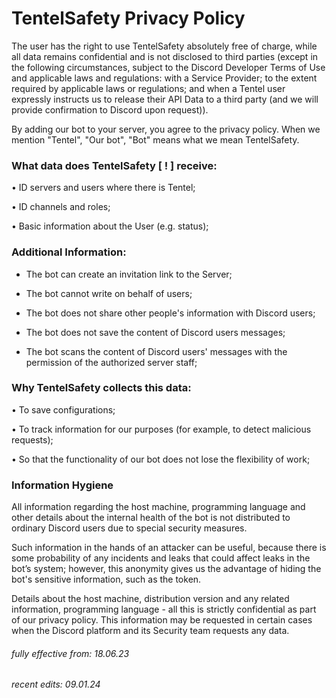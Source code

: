 # TentelSafety Privacy Policy

The user has the right to use TentelSafety absolutely free  of charge, while all data remains confidential and is not disclosed to third parties (except in the following circumstances, subject to the Discord Developer Terms of Use and applicable laws and regulations: with a Service Provider;  to the extent required by applicable laws or regulations;  and when a Tentel user expressly instructs us to release their API Data to a third party (and we will provide confirmation to Discord upon request)).

By adding our bot to your server, you agree to the privacy policy.
When we mention "Tentel", "Our bot", "Bot" means what we mean TentelSafety.

<h3>What data does TentelSafety [ ! ] receive:</h3>

• ID servers and users where there is Tentel;

• ID channels and roles;

• Basic information about the User (e.g. status);

<h3>Additional Information:</h3>

- The bot can create an invitation link to the Server;

- The bot cannot write on behalf of users;

- The bot does not share other people's information with Discord users;

- The bot does not save the content of Discord users messages;

- The bot scans the content of Discord users' messages with the permission of the authorized server staff;

<h3>Why TentelSafety collects this data:</h3>

• To save configurations;

• To track information for our purposes (for example, to detect malicious requests);

• So that the functionality of our bot does not lose the flexibility of work;

<h3>Information Hygiene</h3>
 All information regarding the host machine, programming language and other details about the internal health of the bot is not distributed to ordinary Discord users due to special security measures.

 Such information in the hands of an attacker can be useful, because there is some probability of any incidents and leaks that could affect leaks in the bot’s system;  however, this anonymity gives us the advantage of hiding the bot's sensitive information, such as the token.

 Details about the host machine, distribution version and any related information, programming language - all this is strictly confidential as part of our privacy policy.  This information may be requested in certain cases when the Discord platform and its Security team requests any data.

###### fully effective from: 18.06.23
###### recent edits: 09.01.24
